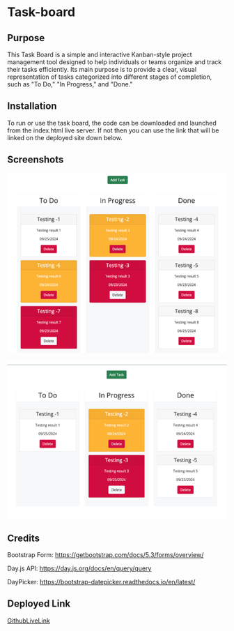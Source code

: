 # Task-board

## Purpose

This Task Board is a simple and interactive Kanban-style project management tool designed to help individuals or teams organize and track their tasks efficiently. Its main purpose is to provide a clear, visual representation of tasks categorized into different stages of completion, such as "To Do," "In Progress," and "Done."

## Installation

To run or use the task board, the code can be downloaded and launched from the index.html live server. If not then you can use the link that will be linked on the deployed site down below.

## Screenshots

![taskboard screenshot](/assets/images/taskboard.png)

![taskboard delete screenshot](/assets/images/deletesample.png)

## Credits

Bootstrap Form: https://getbootstrap.com/docs/5.3/forms/overview/

Day.js API: https://day.js.org/docs/en/query/query

DayPicker: https://bootstrap-datepicker.readthedocs.io/en/latest/

## Deployed Link

[GithubLiveLink](https://pengsuet.github.io/Task-board/)